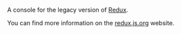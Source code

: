 A console for the legacy version of [Redux](https://supravisor.github.io/Redux-Editor-Legacy/).

You can find more information on the [redux.js.org](https://redux.js.org/introduction/getting-started) website.
